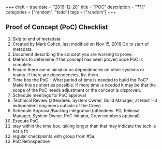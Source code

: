 +++
draft = true
date = "2016-12-20"
title = "POC"
description = "???"
categories = ["random", "todo"]
tags = ["random"]
+++

## Proof of Concept (PoC) Checklist

1. Skip to end of metadata
1. Created by Mark Cohen, last modified on Nov 15, 2016 Go to start of metadata
1. Document describing the concept you are working to prove.
1. Metrics to determine if the concept has been proven once PoC is complete.
1. Ensure there are minimal or no dependencies on other systems or teams. If there are dependencies, list them.
1. Time box the PoC - What period of time is needed to build the PoC? Make this as short as possible. If more time is needed it may be that the scope of the PoC needs adjustment or the concept is disproven.
1. Schedule meetings for PoC approval 
  1. Technical Review (attendees: System Owner, Guild Manager, at least 1-3 independent engineers outside of the Crew)
  1. Schedule Approval/Backlog Integration (attendees: PO, Release Manager, System Owner, PoC Initiator, Crew members optional)
1. Execute PoC. 
  1. stay within the time box. taking longer than that may indicate the tech is not a fit
  1. regular checkpoints with group from #5a
1. PoC Retrospective 